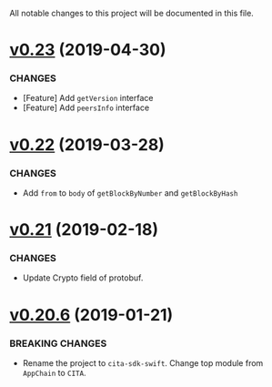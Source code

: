All notable changes to this project will be documented in this file.

# [v0.23](https://github.com/cryptape/cita-sdk-swift/compare/v0.22...v0.23) (2019-04-30)

### CHANGES

* [Feature] Add  `getVersion` interface
* [Feature] Add  `peersInfo`  interface

# [v0.22](https://github.com/cryptape/cita-sdk-swift/compare/v0.21...v0.22) (2019-03-28)

### CHANGES

* Add `from` to `body` of `getBlockByNumber` and `getBlockByHash`

# [v0.21](https://github.com/cryptape/cita-sdk-swift/compare/v0.20.6...v0.21) (2019-02-18)

### CHANGES

* Update Crypto field of protobuf.

# [v0.20.6](https://github.com/cryptape/cita-sdk-swift/compare/v0.20.5...v0.20.6) (2019-01-21)

### BREAKING CHANGES

* Rename the project to `cita-sdk-swift`. Change top module from `AppChain` to `CITA`.
